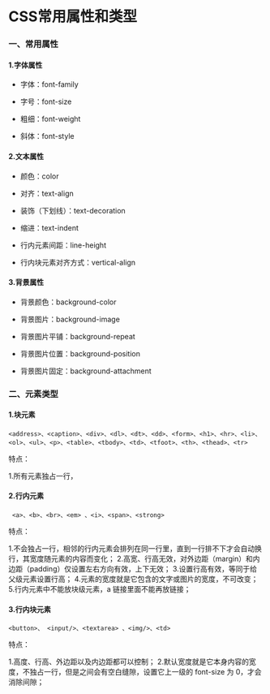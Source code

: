 # CSS常用属性和类型

### 一、常用属性

#### 1.字体属性

- 字体：font-family

- 字号：font-size

- 粗细：font-weight

- 斜体：font-style



#### 2.文本属性

- 颜色：color

- 对齐：text-align

- 装饰（下划线）：text-decoration

- 缩进：text-indent

- 行内元素间距：line-height

- 行内块元素对齐方式：vertical-align



#### 3.背景属性

- 背景颜色：background-color

- 背景图片：background-image

- 背景图片平铺：background-repeat

- 背景图片位置：background-position

- 背景图片固定：background-attachment


### 二、元素类型
#### 1.块元素
```
<address>、<caption>、<div>、<dl>、<dt>、<dd>、<form>、<h1>、<hr>、<li>、<ol>、<ul>、<p>、<table>、<tbody>、<td>、<tfoot>、<th>、<thead>、<tr> 
```
特点：

1.所有元素独占一行，

#### 2.行内元素
```
 <a>、<b>、<br>、<em> 、<i>、<span>、<strong> 
```
特点：

1.不会独占一行，相邻的行内元素会排列在同一行里，直到一行排不下才会自动换行，其宽度随元素的内容而变化；
2.高宽、行高无效，对外边距（margin）和内边距（padding）仅设置左右方向有效，上下无效；
3.设置行高有效，等同于给父级元素设置行高；
4.元素的宽度就是它包含的文字或图片的宽度，不可改变；
5.行内元素中不能放块级元素，a 链接里面不能再放链接；

#### 3.行内块元素

```
<button>、 <input/>、<textarea> 、<img/>、<td>
```

特点：

1.高度、行高、外边距以及内边距都可以控制；
2.默认宽度就是它本身内容的宽度，不独占一行，但是之间会有空白缝隙，设置它上一级的 font-size 为 0，才会消除间隙；